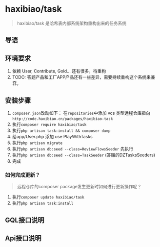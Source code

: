 # haxibiao/task

> haxibiao/task 是哈希表内部系统架构重构出来的任务系统

## 导语


## 环境要求
1. 依赖 User, Contribute, Gold... 还有很多，待重构
2. TODO: 答题产品和工厂APP产品还有一些差异，需要持续重构这个系统来兼容。

## 安装步骤

1. `composer.json`改动如下：
在`repositories`中添加 vcs 类型远程仓库指向 
`http://code.haxibiao.cn/packages/haxibiao-task` 
1. 执行`composer require haxibiao/task`
2. 执行`php artisan task:install && composer dump`
3. 给app/User.php 添加 use PlayWithTasks
4. 执行`php artisan migrate`
5. 执行`php artisan db:seed --class=ReviewFlowsSeeder` 先执行 
6. 执行`php artisan db:seed --class=TaskSeeder` (答赚的DZTasksSeeders)
7. 完成

### 如何完成更新？
> 远程仓库的composer package发生更新时如何进行更新操作呢？
1. 执行`composer update haxibiao/task`
2. 执行`php artisan task:install`

## GQL接口说明

## Api接口说明
